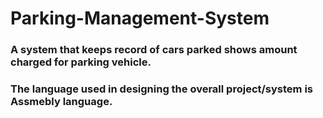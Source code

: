 # Parking-Management-System
### A system that keeps record of cars parked shows amount charged for parking vehicle.
### The language used in designing the overall project/system is Assmebly language. 
